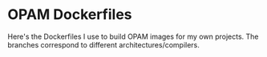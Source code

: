# OPAM Dockerfiles

Here's the Dockerfiles I use to build OPAM images for my own
projects. The branches correspond to different
architectures/compilers.
